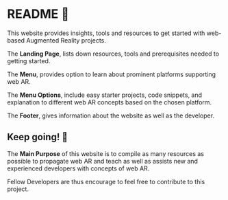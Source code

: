 # README 📘

This website provides insights, tools and resources to get started with web-based Augmented Reality projects.

The **Landing Page**, lists down resources, tools and prerequisites needed to getting started.

The **Menu**, provides option to learn about prominent platforms supporting web AR.

The **Menu Options**, include easy starter projects, code snippets, and explanation to different web AR concepts based
on the chosen platform.

The **Footer**, gives information about the website as well as the developer.

## Keep going! 🚀

The **Main Purpose** of this website is to compile as many resources as possible to propagate web AR and teach as well
as assists new and experienced developers with concepts of web AR.

Fellow Developers are thus encourage to feel free to contribute to this project.